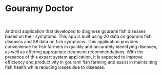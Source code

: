 # Gouramy Doctor
<br>

Android application that developed to diagnose gourami fish diseases based on their symptoms. This app is built using 20 data on gourami fish diseases and 38 data on fish symptoms. This application provides convenience for fish farmers in quickly and accurately identifying diseases, as well as offering appropriate treatment recommendations. With the presence of this expert system application, it is expected to improve efficiency and productivity in gourami fish farming and assist in maintaining fish health while reducing losses due to diseases.
